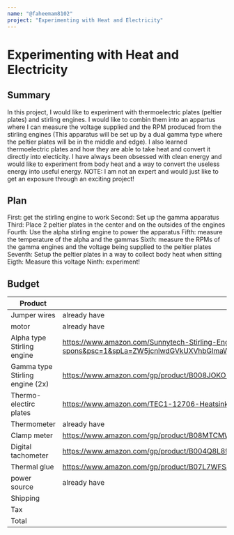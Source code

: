 ```yaml
---
name: "@faheemam8102"
project: "Experimenting with Heat and Electricity"
---
```


# Experimenting with Heat and Electricity

## Summary

In this project, I would like to experiment with thermoelectric plates (peltier plates) and stirling engines. I would like to combin them into an appartus where I can measure the voltage supplied and the RPM produced from the stirling engines (This apparatus will be set up by a dual gamma type where the peltier plates will be in the middle and edge). I also learned thermoelectric plates and how they are able to take heat and convert it directly into electicity. I have always been obsessed with clean energy and would like to experiment from body heat and a way to convert the useless energy into useful energy. NOTE: I am not an expert and would just like to get an exposure through an exciting project!

## Plan

First: get the stirling engine to work 
Second: Set up the gamma apparatus
Third: Place 2 peltier plates in the center and on the outsides of the engines
Fourth: Use the alpha stirling engine to power the apparatus
Fifth: measure the temperature of the alpha and the gammas
Sixth: measure the RPMs of the gamma engines and the voltage being supplied to the peltier plates
Seventh: Setup the peltier plates in a way to collect body heat when sitting
Eigth: Measure this voltage
Ninth: experiment!

## Budget

| Product         | Supplier/Link                         | Cost   |
| --------------- | ------------------------------------- | ------ |
| Jumper wires    | already have                          |  $0.00 |
| motor           | already have                          | $0.00 |
| Alpha type Stirling engine | https://www.amazon.com/Sunnytech-Stirling-Engine-Educational-Electricity/dp/B00HGSG7V0/ref=sr_1_4_sspa?crid=G7HO2AHKDYC1&keywords=stirling+engine&qid=1673845432&sprefix=stirling+engine%2Caps%2C107&sr=8-4-spons&psc=1&spLa=ZW5jcnlwdGVkUXVhbGlmaWVyPUEzVFBQSVFFM0hBV1VJJmVuY3J5cHRlZElkPUEwMDg0NTI1MzBSRFNWWUtXN1FCSyZlbmNyeXB0ZWRBZElkPUEwNTYxNTA3Rkc4T1A4N1VGMVg5JndpZGdldE5hbWU9c3BfYXRmJmFjdGlvbj1jbGlja1JlZGlyZWN0JmRvTm90TG9nQ2xpY2s9dHJ1ZQ== | $45.99 |
| Gamma type Stirling engine (2x) | https://www.amazon.com/gp/product/B008JOKO1O/ref=ox_sc_act_title_4?smid=A38GXV238JJXE&th=1 | $39.99 |
| Thermo-electirc plates | https://www.amazon.com/TEC1-12706-Heatsink-Thermoelectric-Cooling-Peltier/dp/B01IUVSSHW/ref=sr_1_3?crid=QN0HB6J03VQU&keywords=thermoelectric+plates&qid=1673845871&sprefix=thermoelectric+plates%2Caps%2C161&sr=8-3 | $29.99 |
| Thermometer | already have | $0.00 |
| Clamp meter | https://www.amazon.com/gp/product/B08MTCMWLB/ref=ox_sc_act_title_3?smid=A2NOFZGOKNP3PJ&th=1 | $37.99 |
| Digital tachometer | https://www.amazon.com/gp/product/B004Q8L894/ref=ox_sc_act_title_1?smid=A1BREQ8I6OHSBG&psc=1 | $18.99 |
| Thermal glue | https://www.amazon.com/gp/product/B07L7WFSJ2/ref=ox_sc_act_title_2?smid=A1F6X90FK1MD60&psc=1 | $6.98 |
| power source | already have | $0.00 |
| Shipping |            | $14.68 |
| Tax |                  | $21.43 |
| Total |                 | $241.35 |

